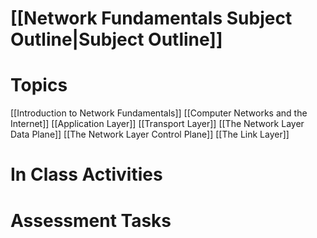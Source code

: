 # [[Network Fundamentals Subject Outline|Subject Outline]]
# Topics
[[Introduction to Network Fundamentals]]
[[Computer Networks and the Internet]]
[[Application Layer]]
[[Transport Layer]]
[[The Network Layer Data Plane]]
[[The Network Layer Control Plane]]
[[The Link Layer]]
# In Class Activities
# Assessment Tasks
